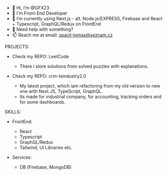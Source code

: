 - 👋 Hi, I’m @GFX23
- 👀 I'm Front-End Developer
- 🌱 I’m currently using Next.js - alt. Node.js/EXPRESS, Firebase and React + Typescript, GraphQL/Redux on FrontEnd
- 💞️ Need help with something?
- 📫 Reach me at email: spacil-tomas@seznam.cz

PROJECTS:

- Check my REPO: LeetCode
    - There i store solutions from solved puzzles with explanations.
      
- Check my REPO: crm-tsindustry2.0
    - My latest project, which iam refactoring from my old version to new one with Next.JS, TypeScript, GraphQL.
    - Its made for industrial company, for accounting, tracking orders and for some dashboards.

SKILLS:
  - FrontEnd:
    - React
    - Typescript
    - GraphQL/Redux
    - Tailwind, UI Libraries etc.

  - Services:
    - DB (Firebase, MongoDB)

